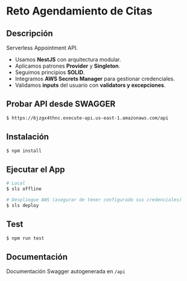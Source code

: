 # Reto Agendamiento de Citas

## Descripción

Serverless Appointment API. 

- Usamos **NestJS** con arquitectura modular.
- Aplicamos patrones **Provider** y **Singleton**.
- Seguimos principios **SOLID**.
- Integramos **AWS Secrets Manager** para gestionar credenciales.
- Validamos **inputs** del usuario con **validators y excepciones**.

## Probar API  desde SWAGGER

```bash
$ https://6jzgx4thnc.execute-api.us-east-1.amazonaws.com/api
```


## Instalación

```bash
$ npm install
```

## Ejecutar el App

```bash
# Local
$ sls offline

# Despliegue AWS (asegurar de tener configurado sus credenciales)
$ sls deploy
```

## Test

```bash
$ npm run test
```

## Documentación

Documentación Swagger autogenerada en `/api`
